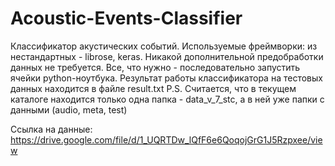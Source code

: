 # Acoustic-Events-Classifier
Классификатор акустических событий. Используемые фреймворки: из нестандартных - librose, keras.
Никакой дополнительной предобработки данных не требуется. Все, что нужно - последовательно запустить ячейки python-ноутбука.
Результат работы классификатора на тестовых данных находится в файле result.txt
P.S. Считается, что в текущем каталоге находится только одна папка - data_v_7_stc, а в ней уже папки с данными (audio, meta, test)

Ccылка на данные: https://drive.google.com/file/d/1_UQRTDw_lQfF6e6QoqojGrG1J5Rzpxee/view